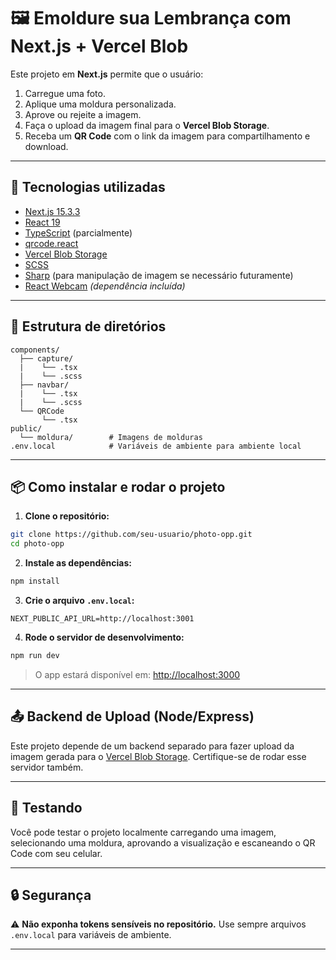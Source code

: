 # 🖼️ Emoldure sua Lembrança com Next.js + Vercel Blob

Este projeto em **Next.js** permite que o usuário:
1. Carregue uma foto.
2. Aplique uma moldura personalizada.
3. Aprove ou rejeite a imagem.
4. Faça o upload da imagem final para o **Vercel Blob Storage**.
5. Receba um **QR Code** com o link da imagem para compartilhamento e download.

---

## 🚀 Tecnologias utilizadas

- [Next.js 15.3.3](https://nextjs.org/)
- [React 19](https://react.dev/)
- [TypeScript](https://www.typescriptlang.org/) (parcialmente)
- [qrcode.react](https://www.npmjs.com/package/qrcode.react)
- [Vercel Blob Storage](https://vercel.com/docs/storage/vercel-blob)
- [SCSS](https://sass-lang.com/)
- [Sharp](https://sharp.pixelplumbing.com/) (para manipulação de imagem se necessário futuramente)
- [React Webcam](https://www.npmjs.com/package/react-webcam) *(dependência incluída)*

---

## 📁 Estrutura de diretórios

```
components/
  ├── capture/ 
  |    └── .tsx
  |    └── .scss 
  ├── navbar/
  |    └── .tsx
  |    └── .scss 
  └── QRCode
       └── .tsx
public/
  └── moldura/        # Imagens de molduras
.env.local            # Variáveis de ambiente para ambiente local
```

---

## 📦 Como instalar e rodar o projeto

1. **Clone o repositório:**
```bash
git clone https://github.com/seu-usuario/photo-opp.git
cd photo-opp
```

2. **Instale as dependências:**
```bash
npm install
```

3. **Crie o arquivo `.env.local`:**
```env
NEXT_PUBLIC_API_URL=http://localhost:3001
```

4. **Rode o servidor de desenvolvimento:**
```bash
npm run dev
```

> O app estará disponível em: [http://localhost:3000](http://localhost:3000)

---

## 📤 Backend de Upload (Node/Express)

Este projeto depende de um backend separado para fazer upload da imagem gerada para o [Vercel Blob Storage](https://vercel.com/docs/storage/vercel-blob). Certifique-se de rodar esse servidor também.

---

## 🧪 Testando

Você pode testar o projeto localmente carregando uma imagem, selecionando uma moldura, aprovando a visualização e escaneando o QR Code com seu celular.

---

## 🔒 Segurança

⚠️ **Não exponha tokens sensíveis no repositório.** Use sempre arquivos `.env.local` para variáveis de ambiente.

---